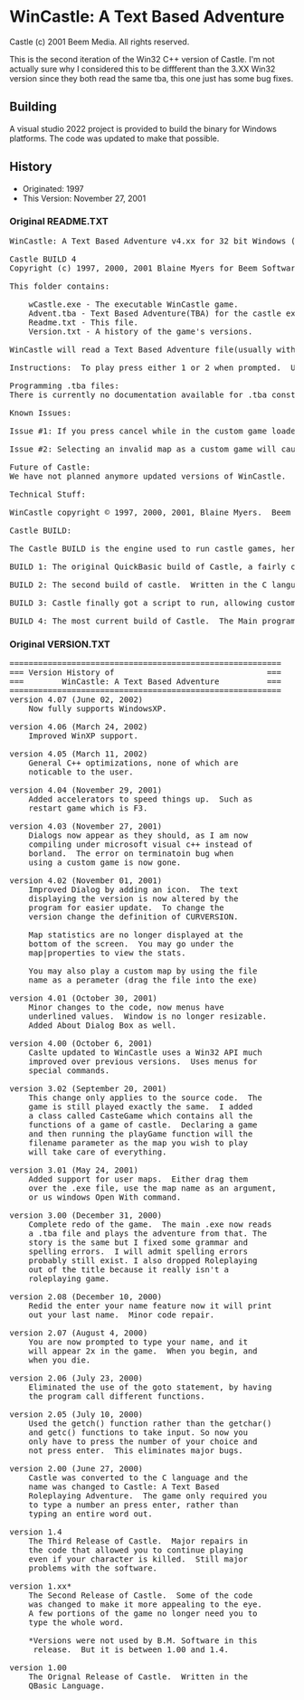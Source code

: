 # WinCastle: A Text Based Adventure
Castle (c) 2001 Beem Media. All rights reserved.

This is the second iteration of the Win32 C++ version of Castle. I'm not
actually sure why I considered this to be diffferent than the 3.XX Win32 version
since they both read the same tba, this one just has some bug fixes.

## Building

A visual studio 2022 project is provided to build the binary for Windows
platforms. The code was updated to make that possible.

## History

* Originated: 1997
* This Version: November 27, 2001

### Original README.TXT
<pre>
WinCastle: A Text Based Adventure v4.xx for 32 bit Windows (Windows 9X, ME, 2000, XP)

Castle BUILD 4
Copyright (c) 1997, 2000, 2001 Blaine Myers for Beem Software

This folder contains:

	wCastle.exe - The executable WinCastle game.
	Advent.tba - Text Based Adventure(TBA) for the castle executable.
	Readme.txt - This file.
	Version.txt - A history of the game's versions.

WinCastle will read a Text Based Adventure file(usually with extension .tba) and run it.

Instructions:  To play press either 1 or 2 when prompted.  Use the game|restart menu command to restart your current game.  To play a custom map use game|custom... and select a valid .tba file.

Programming .tba files:
There is currently no documentation available for .tba construction.  I might write one someday.

Known Issues:

Issue #1: If you press cancel while in the custom game loader then use the restart feature the program will mysteriously terminate.  This does not occur under Windows XP.

Issue #2: Selecting an invalid map as a custom game will cause random errors.

Future of Castle:
We have not planned anymore updated versions of WinCastle.  Though, we do admit we would like to add a few more featurs to the Castle script.  Namely: The ability to take user input  strings (ie. a name, or a number).  The ability to use simple mathmatics within an adventure (ie. a score, or an amount of cash).  The ability to make more than two choices.  The ability to use mouse to make choices.  Music.  The ability to display a picture during an adventure.

Technical Stuff:

WinCastle copyright © 1997, 2000, 2001, Blaine Myers.  Beem Software, Castle, Castle BUILD, Castle Script, WinCastle and their respective logos are trademarks or registered trademarks of Blaine Myers in the U.S. and/or other countries.  Beem Software is a division of Blaine Myers.  All other trademarks belong to their respective owners.

Castle BUILD:

The Castle BUILD is the engine used to run castle games, here is some information about all the BUILD's

BUILD 1: The original QuickBasic build of Castle, a fairly crude, very outdated text adventure.  Had extensive use of the obsolete GOTO statement.  BUILD 1 is any 1.xx version of Castle.

BUILD 2: The second build of castle.  Written in the C language it had a much better interface.  The user was no longer required to type in commands.  Only hit a single keystroke.  Story was somewhat rewritten, lots of spelling mistakes corrected.  Build 2 is any 2.xx version of castle.

BUILD 3: Castle finally got a script to run, allowing custom text adventures.  The script was simple and worked very effectively with four different functions.  Build 3 is versions 3.xx.

BUILD 4: The most current build of Castle.  The Main program was renamed WinCastle instead of just Castle.  Now Castle is in a Win32 API supporting win 9x and probably ME.  Uses the same script as BUILD 3 and most parts of the game functions are the same.  Advantages are that it uses menus to control the special features in the game.  BUILD 4 is version 4.xx of Castle.
</pre>

### Original VERSION.TXT
<pre>
=========================================================
=== Version History of                                ===
===        WinCastle: A Text Based Adventure          ===
=========================================================
version 4.07 (June 02, 2002)
	Now fully supports WindowsXP.

version 4.06 (March 24, 2002)
	Improved WinXP support.

version 4.05 (March 11, 2002)
	General C++ optimizations, none of which are
	noticable to the user.

version 4.04 (November 29, 2001)
	Added accelerators to speed things up.  Such as
	restart game which is F3.

version 4.03 (November 27, 2001)
	Dialogs now appear as they should, as I am now
	compiling under microsoft visual c++ instead of
	borland.  The error on terminatoin bug when
	using a custom game is now gone.

version 4.02 (November 01, 2001)
	Improved Dialog by adding an icon.  The text
	displaying the version is now altered by the
	program for easier update.  To change the
	version change the definition of CURVERSION.
	
	Map statistics are no longer displayed at the
	bottom of the screen.  You may go under the
	map|properties to view the stats.

	You may also play a custom map by using the file
	name as a perameter (drag the file into the exe)

version 4.01 (October 30, 2001)
	Minor changes to the code, now menus have
	underlined values.  Window is no longer resizable.
	Added About Dialog Box as well.

version 4.00 (October 6, 2001)
	Caslte updated to WinCastle uses a Win32 API much
	improved over previous versions.  Uses menus for
	special commands.

version 3.02 (September 20, 2001)
	This change only applies to the source code.  The
	game is still played exactly the same.  I added
	a class called CasteGame which contains all the
	functions of a game of castle.  Declaring a game
	and then running the playGame function will the
	filename parameter as the map you wish to play
	will take care of everything.

version 3.01 (May 24, 2001)
	Added support for user maps.  Either drag them
	over the .exe file, use the map name as an argument,
	or us windows Open With command.

version 3.00 (December 31, 2000)
	Complete redo of the game.  The main .exe now reads
	a .tba file and plays the adventure from that. The
	story is the same but I fixed some grammar and
	spelling errors.  I will admit spelling errors
	probably still exist. I also dropped Roleplaying
	out of the title because it really isn't a
	roleplaying game.

version 2.08 (December 10, 2000)
	Redid the enter your name feature now it will print
	out your last name.  Minor code repair.

version 2.07 (August 4, 2000)
	You are now prompted to type your name, and it 
	will appear 2x in the game.  When you begin, and
	when you die.

version 2.06 (July 23, 2000)
	Eliminated the use of the goto statement, by having
	the program call different functions.

version 2.05 (July 10, 2000)
	Used the getch() function rather than the getchar()
	and getc() functions to take input. So now you
	only have to press the number of your choice and
	not press enter.  This eliminates major bugs.

version 2.00 (June 27, 2000)
	Castle was converted to the C language and the 
	name was changed to Castle: A Text Based 
	Roleplaying Adventure.  The game only required you
	to type a number an press enter, rather than 
	typing an entire word out.

version 1.4
	The Third Release of Castle.  Major repairs in 
	the code that allowed you to continue playing 
	even if your character is killed.  Still major 
	problems with the software.

version 1.xx*
	The Second Release of Castle.  Some of the code
	was changed to make it more appealing to the eye.
	A few portions of the game no longer need you to
	type the whole word.

	*Versions were not used by B.M. Software in this
	 release.  But it is between 1.00 and 1.4.

version 1.00
	The Orignal Release of Castle.  Written in the
	QBasic Language.
</pre>
